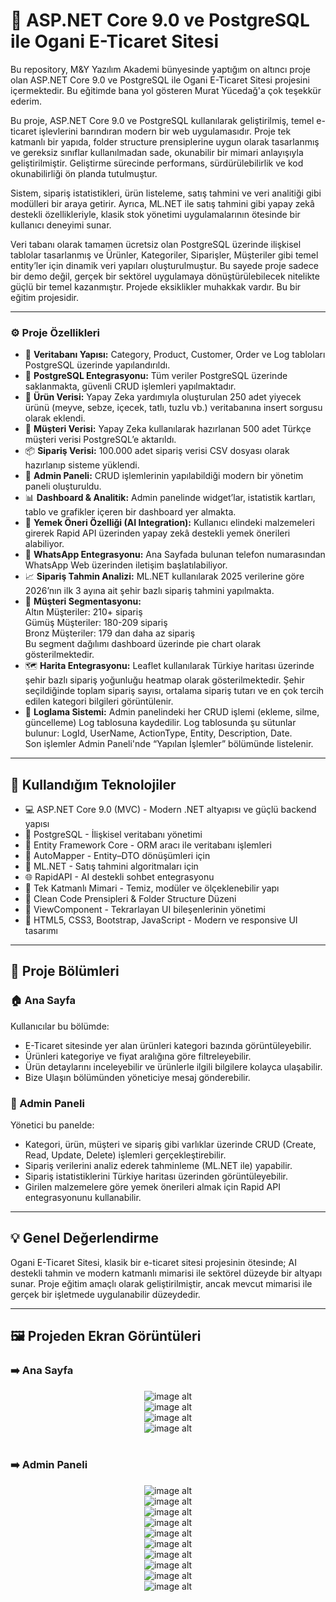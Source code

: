 # 🛒 ASP.NET Core 9.0 ve PostgreSQL ile Ogani E-Ticaret Sitesi
Bu repository, M&Y Yazılım Akademi bünyesinde yaptığım on altıncı proje olan ASP.NET Core 9.0 ve PostgreSQL ile Ogani E-Ticaret Sitesi projesini içermektedir. Bu eğitimde bana yol gösteren Murat Yücedağ'a çok teşekkür ederim.

Bu proje, ASP.NET Core 9.0 ve PostgreSQL kullanılarak geliştirilmiş, temel e-ticaret işlevlerini barındıran modern bir web uygulamasıdır. Proje tek katmanlı bir yapıda, folder structure prensiplerine uygun olarak tasarlanmış ve gereksiz sınıflar kullanılmadan sade, okunabilir bir mimari anlayışıyla geliştirilmiştir. Geliştirme sürecinde performans, sürdürülebilirlik ve kod okunabilirliği ön planda tutulmuştur.

Sistem, sipariş istatistikleri, ürün listeleme, satış tahmini ve veri analitiği gibi modülleri bir araya getirir. Ayrıca, ML.NET ile satış tahmini gibi yapay zekâ destekli özellikleriyle, klasik stok yönetimi uygulamalarının ötesinde bir kullanıcı deneyimi sunar.

Veri tabanı olarak tamamen ücretsiz olan PostgreSQL üzerinde ilişkisel tablolar tasarlanmış ve Ürünler, Kategoriler, Siparişler, Müşteriler gibi temel entity’ler için dinamik veri yapıları oluşturulmuştur. Bu sayede proje sadece bir demo değil, gerçek bir sektörel uygulamaya dönüştürülebilecek nitelikte güçlü bir temel kazanmıştır. Projede eksiklikler muhakkak vardır. Bu bir eğitim projesidir.

---

### ⚙️ Proje Özellikleri
- 🧩 **Veritabanı Yapısı:** Category, Product, Customer, Order ve Log tabloları PostgreSQL üzerinde yapılandırıldı.
- 🐘 **PostgreSQL Entegrasyonu:** Tüm veriler PostgreSQL üzerinde saklanmakta, güvenli CRUD işlemleri yapılmaktadır.
- 🍎 **Ürün Verisi:** Yapay Zeka yardımıyla oluşturulan 250 adet yiyecek ürünü (meyve, sebze, içecek, tatlı, tuzlu vb.) veritabanına insert sorgusu olarak eklendi.
- 👤 **Müşteri Verisi:**  Yapay Zeka kullanılarak hazırlanan 500 adet Türkçe müşteri verisi PostgreSQL’e aktarıldı.
- 📦 **Sipariş Verisi:** 100.000 adet sipariş verisi CSV dosyası olarak hazırlanıp sisteme yüklendi.
- 🧠 **Admin Paneli:** CRUD işlemlerinin yapılabildiği modern bir yönetim paneli oluşturuldu.
- 📊 **Dashboard & Analitik:** Admin panelinde widget’lar, istatistik kartları, tablo ve grafikler içeren bir dashboard yer almakta.
- 🍳 **Yemek Öneri Özelliği (AI Integration):** Kullanıcı elindeki malzemeleri girerek Rapid API üzerinden yapay zekâ destekli yemek önerileri alabiliyor.
- 💬 **WhatsApp Entegrasyonu:** Ana Sayfada bulunan telefon numarasından WhatsApp Web üzerinden iletişim başlatılabiliyor.
- 📈 **Sipariş Tahmin Analizi:** ML.NET kullanılarak 2025 verilerine göre 2026’nın ilk 3 ayına ait şehir bazlı sipariş tahmini yapılmakta.
- 🥇 **Müşteri Segmentasyonu:**<br>
Altın Müşteriler: 210+ sipariş<br>
Gümüş Müşteriler: 180-209 sipariş<br>
Bronz Müşteriler: 179 dan daha az sipariş<br>
Bu segment dağılımı dashboard üzerinde pie chart olarak gösterilmektedir.
- 🗺️ **Harita Entegrasyonu:** Leaflet kullanılarak Türkiye haritası üzerinde şehir bazlı sipariş yoğunluğu heatmap olarak gösterilmektedir.
Şehir seçildiğinde toplam sipariş sayısı, ortalama sipariş tutarı ve en çok tercih edilen kategori bilgileri görüntülenir.
- 🧾 **Loglama Sistemi:** Admin panelindeki her CRUD işlemi (ekleme, silme, güncelleme) Log tablosuna kaydedilir.
Log tablosunda şu sütunlar bulunur: LogId, UserName, ActionType, Entity, Description, Date.<br>
Son işlemler Admin Paneli'nde “Yapılan İşlemler” bölümünde listelenir.

---

## 🚀 Kullandığım Teknolojiler

- 💻 ASP.NET Core 9.0 (MVC) - Modern .NET altyapısı ve güçlü backend yapısı
- 🐘 PostgreSQL - 	İlişkisel veritabanı yönetimi
- 💎 Entity Framework Core - ORM aracı ile veritabanı işlemleri
- 🔄 AutoMapper - Entity–DTO dönüşümleri için
- 🤖 ML.NET - Satış tahmini algoritmaları için
- 🌐 RapidAPI - AI destekli sohbet entegrasyonu
- 🧱 Tek Katmanlı Mimari - Temiz, modüler ve ölçeklenebilir yapı
- 🧼 Clean Code Prensipleri & Folder Structure Düzeni
- 🧩 ViewComponent - Tekrarlayan UI bileşenlerinin yönetimi
- 🎨 HTML5, CSS3, Bootstrap, JavaScript - Modern ve responsive UI tasarımı

---

## 🧭 Proje Bölümleri

### 🏠 Ana Sayfa
Kullanıcılar bu bölümde:
- E-Ticaret sitesinde yer alan ürünleri kategori bazında görüntüleyebilir.
- Ürünleri kategoriye ve fiyat aralığına göre filtreleyebilir.
- Ürün detaylarını inceleyebilir ve ürünlerle ilgili bilgilere kolayca ulaşabilir.
- Bize Ulaşın bölümünden yöneticiye mesaj gönderebilir.

### 🧮 Admin Paneli
Yönetici bu panelde:
- Kategori, ürün, müşteri ve sipariş gibi varlıklar üzerinde CRUD (Create, Read, Update, Delete) işlemleri gerçekleştirebilir.
- Sipariş verilerini analiz ederek tahminleme (ML.NET ile) yapabilir.
- Sipariş istatistiklerini Türkiye haritası üzerinden görüntüleyebilir.
- Girilen malzemelere göre yemek önerileri almak için Rapid API entegrasyonunu kullanabilir.

---

## 💡 Genel Değerlendirme
Ogani E-Ticaret Sitesi, klasik bir e-ticaret sitesi projesinin ötesinde; AI destekli tahmin ve modern katmanlı mimarisi ile sektörel düzeyde bir altyapı sunar.
Proje eğitim amaçlı olarak geliştirilmiştir, ancak mevcut mimarisi ile gerçek bir işletmede uygulanabilir düzeydedir.

---

## 🖼️ Projeden Ekran Görüntüleri

### ➡️ Ana Sayfa
<div align="center">
  <img src="https://github.com/melihcolak0/OganiECommerce/blob/08f36fe3dae5060d23bc6e1395bbe9102e6af9ef/ss/screencapture-localhost-7292-Default-Index-2025-10-25-15_34_56.png" alt="image alt">
</div>
<div align="center">
  <img src="https://github.com/melihcolak0/OganiECommerce/blob/08f36fe3dae5060d23bc6e1395bbe9102e6af9ef/ss/screencapture-localhost-7292-Default-Products-2025-10-25-15_35_54.png" alt="image alt">
</div>
<div align="center">
  <img src="https://github.com/melihcolak0/OganiECommerce/blob/08f36fe3dae5060d23bc6e1395bbe9102e6af9ef/ss/screencapture-localhost-7292-Default-ProductDetail-73-2025-10-25-15_35_38.png" alt="image alt">
</div>
<div align="center">
  <img src="https://github.com/melihcolak0/OganiECommerce/blob/08f36fe3dae5060d23bc6e1395bbe9102e6af9ef/ss/screencapture-localhost-7292-Default-Contact-2025-10-25-15_36_57.png" alt="image alt">
</div>
<br/>

### ➡️ Admin Paneli
<div align="center">
  <img src="https://github.com/melihcolak0/OganiECommerce/blob/08f36fe3dae5060d23bc6e1395bbe9102e6af9ef/ss/screencapture-localhost-7292-Dashboard-Index-2025-10-25-15_38_09.png" alt="image alt">
</div>
<div align="center">
  <img src="https://github.com/melihcolak0/OganiECommerce/blob/08f36fe3dae5060d23bc6e1395bbe9102e6af9ef/ss2/screencapture-localhost-7292-Category-Index-2025-10-25-20_16_36.png" alt="image alt">
</div>
<div align="center">
  <img src="https://github.com/melihcolak0/OganiECommerce/blob/08f36fe3dae5060d23bc6e1395bbe9102e6af9ef/ss2/screencapture-localhost-7292-Customer-Index-2025-10-25-20_18_35.png" alt="image alt">
</div>
<div align="center">
  <img src="https://github.com/melihcolak0/OganiECommerce/blob/08f36fe3dae5060d23bc6e1395bbe9102e6af9ef/ss/screencapture-localhost-7292-Customer-CreateCustomer-2025-10-25-15_39_24.png" alt="image alt">
</div>
<div align="center">
  <img src="https://github.com/melihcolak0/OganiECommerce/blob/08f36fe3dae5060d23bc6e1395bbe9102e6af9ef/ss/screencapture-localhost-7292-Customer-UpdateCustomer-255-2025-10-25-15_39_46.png" alt="image alt">
</div>
<div align="center">
  <img src="https://github.com/melihcolak0/OganiECommerce/blob/08f36fe3dae5060d23bc6e1395bbe9102e6af9ef/ss2/screencapture-localhost-7292-Product-Index-2025-10-25-20_19_22.png" alt="image alt">
</div>
<div align="center">
  <img src="https://github.com/melihcolak0/OganiECommerce/blob/08f36fe3dae5060d23bc6e1395bbe9102e6af9ef/ss2/screencapture-localhost-7292-Order-Index-2025-10-25-20_19_10.png" alt="image alt">
</div>
<div align="center">
  <img src="https://github.com/melihcolak0/OganiECommerce/blob/08f36fe3dae5060d23bc6e1395bbe9102e6af9ef/ss/screencapture-localhost-7292-Recipe-Index-2025-10-25-15_48_34.png" alt="image alt">
</div>
<div align="center">
  <img src="https://github.com/melihcolak0/OganiECommerce/blob/08f36fe3dae5060d23bc6e1395bbe9102e6af9ef/ss/screencapture-localhost-7292-Forecast-Index-2025-10-25-15_45_31.png" alt="image alt">
</div>
<div align="center">
  <img src="https://github.com/melihcolak0/OganiECommerce/blob/08f36fe3dae5060d23bc6e1395bbe9102e6af9ef/ss2/screencapture-localhost-7292-Log-Index-2025-10-25-20_19_00.png" alt="image alt">
</div>
